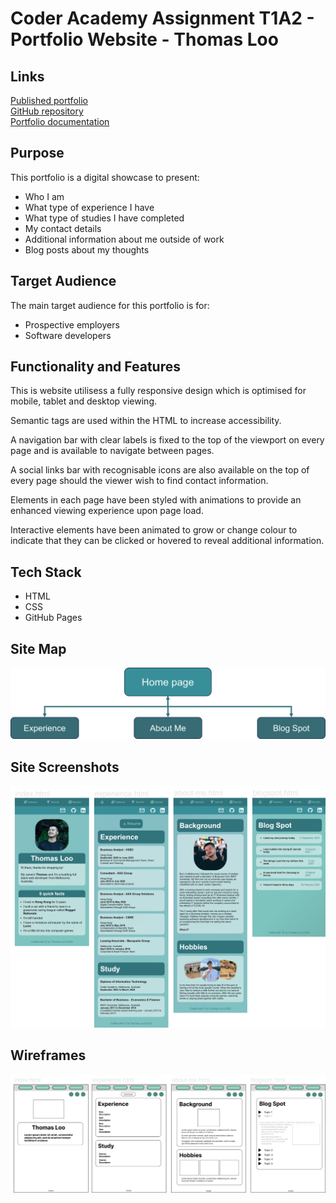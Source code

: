 # Coder Academy Assignment T1A2 - Portfolio Website - Thomas Loo

## Links
[Published portfolio](https://neggfriedrice.github.io/Portfolio/index.html)  
[GitHub repository](https://github.com/NeggFriedRice/Portfolio)  
[Portfolio documentation](/ppt/Thomas-Loo-Portfolio-Presentation-T1A2.pdf)  

## Purpose
This portfolio is a digital showcase to present:
- Who I am
- What type of experience I have
- What type of studies I have completed
- My contact details
- Additional information about me outside of work
- Blog posts about my thoughts

## Target Audience
The main target audience for this portfolio is for:
- Prospective employers
- Software developers

## Functionality and Features
This is website utilisess a fully responsive design which is optimised for mobile, tablet and desktop viewing.

Semantic tags are used within the HTML to increase accessibility.

A navigation bar with clear labels is fixed to the top of the viewport on every page and is available to navigate between pages.

A social links bar with recognisable icons are also available on the top of every page should the viewer wish to find contact information.

Elements in each page have been styled with animations to provide an enhanced viewing experience upon page load.

Interactive elements have been animated to grow or change colour to indicate that they can be clicked or hovered to reveal additional information.

## Tech Stack
- HTML
- CSS
- GitHub Pages

## Site Map
![Site map](./docs/sitemap.png)

## Site Screenshots
![Site screenshots](./docs/screenshots.png)

## Wireframes
![Site wireframes](./docs/wireframes.png)